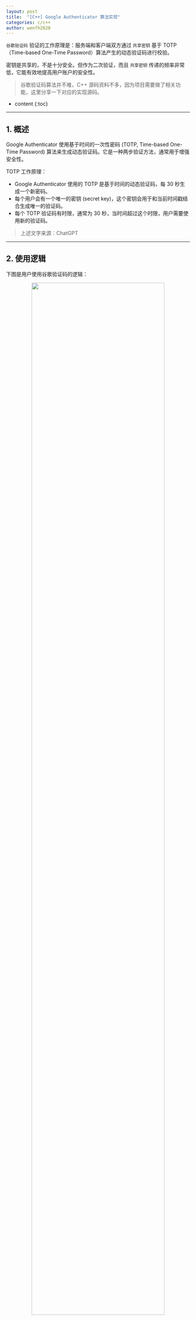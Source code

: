 ```yaml
---
layout: post
title:  "[C++] Google Authenticator 算法实现"
categories: c/c++
author: wenfh2020
---
```


`谷歌验证码` 验证的工作原理是：服务端和客户端双方通过 `共享密钥` 基于 TOTP（Time-based One-Time Password）算法产生的动态验证码进行校验。

密钥是共享的，不是十分安全。但作为二次验证，而且 `共享密钥` 传递的频率非常低，它能有效地提高用户账户的安全性。

> 谷歌验证码算法并不难，C++ 源码资料不多，因为项目需要做了相关功能，这里分享一下对应的实现源码。



* content
{:toc}

---

## 1. 概述

Google Authenticator 使用基于时间的一次性密码 (TOTP, Time-based One-Time Password) 算法来生成动态验证码。它是一种两步验证方法，通常用于增强安全性。

TOTP 工作原理：

* Google Authenticator 使用的 TOTP 是基于时间的动态验证码，每 30 秒生成一个新密码。
* 每个用户会有一个唯一的密钥 (secret key)，这个密钥会用于和当前时间戳结合生成唯一的验证码。
* 每个 TOTP 验证码有时限，通常为 30 秒，当时间超过这个时限，用户需要使用新的验证码。

> 上述文字来源：ChatGPT

---

## 2. 使用逻辑

下图是用户使用谷歌验证码的逻辑：

<div align=center><img src="/images/2024/2024-10-16-08-49-06.jpg" width="85%" data-action="zoom"></div>

---

## 3. 源码

详细源码请参考 [GitHub](https://github.com/wenfh2020/GoogleAuthenticator)。

### 3.1 接口

```cpp
class GoogleAuthenticator {
public:
    GoogleAuthenticator() {}
    // 生成随机密钥
    std::string GenerateSecret();
    // 设置密钥
    void SetSecret(const std::string& s, bool bNeedEndcode=true);
    // 获取密钥
    std::string GetSecret() const { return m_secret; }
    // 生成验证码
    std::string GenerateCodeForTimeSlice(long timeSlice);
    // 验证验证码（discrepancy 允许误差步长个数）
    bool ValidateCode(const std::string &inputCode, int discrepancy=1, long curTimeSlice=0);
    // 生成二维码 URL
    std::string GetQRCodeURL(const std::string& account, const std::string &title,
        int width = 200, int height = 200, const std::string &level = "M") const;
};
```

---

### 3.2 TOTP 算法

* 生成验证码。通过密钥，基于（本地当前）时间戳生成动态验证码。

```cpp
// 生成验证码
std::string GoogleAuthenticator::GenerateCodeForTimeSlice(long timeSlice) {
    // 30 秒为一个时间步，kTimePeriod 是定义的时间段常量（通常为30秒）
    // 将传入的时间戳除以时间段，得到当前时间步
    long timestamp = timeSlice / kTimePeriod; 

    // 为 Base32 编码的密钥添加填充
    // 将原始密钥进行 Base32 填充，以便进行解码
    auto paddedSecret = AddBase32Padding(m_secret); 

    std::string key;
    // 创建一个字符串以存储解码后的密钥
    // 将填充后的 Base32 密钥解码成字节
    Base32Decode(paddedSecret, key); 

    // 确保计数器以大端序处理
    // 创建一个 8 字节的缓冲区以存储计数器
    unsigned char buf[8];
    // 将时间步编码为大端序的字节流
    EncodeCounterBigEndian(timestamp, buf);

    // 使用 HMAC-SHA1 生成哈希值
    // 使用解码后的密钥和编码的时间戳生成 HMAC-SHA1 哈希
    auto hmacResult = HmacSha1(key, std::string((char*)buf, 8));

    // 动态截断算法 (Dynamic Truncation)
    // 从 HMAC 结果的最后一个字节获取偏移量（最后一个字节的低 4 位）

    // 计算偏移量以确定截取位置
    int offset = hmacResult[hmacResult.size() - 1] & 0x0F;
    // 将 HMAC 中的 4 字节转换为二进制数字
    int binary = ((hmacResult[offset] & 0x7F) << 24) | // 取出偏移量位置的字节并左移
                 ((hmacResult[offset + 1] & 0xFF) << 16) | // 取下一个字节
                 ((hmacResult[offset + 2] & 0xFF) << 8) |  // 取下一个字节
                 (hmacResult[offset + 3] & 0xFF); // 取下一个字节

    // 生成 6 位 OTP
    // 使用取模运算生成 6 位的验证码（范围为 0 到 999999）
    int code = binary % 1000000;

    // 返回填充为 6 位的字符串
    // 创建一个字符串流用于格式化输出
    std::ostringstream oss;
    // 将验证码格式化为 6 位，不足的用 0 填充
    oss << std::setw(6) << std::setfill('0') << code;
    // 返回生成的验证码字符串
    return oss.str();
}
```

* 验证验证码。

```cpp
// 校验验证码是否正确
bool GoogleAuthenticator::ValidateCode(const std::string &inputCode,
    int discrepancy, long curTimeSlice) {
    if (inputCode.length() != 6) {
        return false;
    }

    if (curTimeSlice == 0) {
        curTimeSlice = time(nullptr);
    }

    // 遍历时间漂移范围内的时间片 (-discrepancy 到 +discrepancy)
    for (int i = -discrepancy; i <= discrepancy; ++i) {
        // 使用带有时间片偏移量的时间戳生成验证码
        long timeSlice = curTimeSlice + i * kTimePeriod;
        auto generatedCode = GenerateCodeForTimeSlice(timeSlice);

        // 如果生成的验证码与输入验证码匹配，返回 true
        if (generatedCode == inputCode) {
            return true;
        }
    }

    // 如果在漂移范围内没有找到匹配的验证码，返回 false
    return false;
}
```

---

### 3.3. 测试

* 源码。

```cpp
// g++ -std=c++17 -o t main.cpp GoogleAuthenticator.cpp -lssl -lcrypto && ./t
int main() {
    GoogleAuthenticator ga;

    // 生成随机密钥
    auto secret = ga.GenerateSecret();
    // 设置固定密钥
    // auto secret = "5TE7J7TN4LJGMWPXCXD5CFAKDJJPQT3L";
    ga.SetSecret(secret);
    std::cout << "Old Secret: " << secret << std::endl
              << "New Secret: " << ga.GetSecret() << std::endl;

    // 生成二维码 URL
    auto title = "example";
    auto account = "test";
    auto qrCodeURL = ga.GetQRCodeURL(account, title);

    std::cout << "Title: " << title << std::endl;
    std::cout << "Account: " << account << std::endl;
    std::cout << "QR code url: " << qrCodeURL << std::endl;

    // 生成验证码
    auto code = ga.GenerateCodeForTimeSlice(time(nullptr));
    std::cout << GetNowTime() << ", Current code: " << code << std::endl;

    // 校验验证码
    bool isValid = ga.ValidateCode(code);
    std::cout << (isValid ? "Check code ok!" : "Check code fail!") << std::endl;
    
    int i = 0;
    while (++i <= 30) {
        code = ga.GenerateCodeForTimeSlice(time(nullptr));
        std::cout << GetNowTime() << ", Current code: " << code << std::endl;
        std::this_thread::sleep_for(std::chrono::seconds(1));
    }

    // 校验验证码（测试时间误差）
    std::cout << "Input code to check:" << std::endl;
    std::cin >> code;
    isValid = ga.ValidateCode(code);
    std::cout << GetNowTime() << ", "
              << (isValid ? "Check code ok!" : "Check code fail!")
              << std::endl;
    return 0;
}
```

* 结果。

```shell
# 随机密钥
Old Secret: FLTEWDAQDMTQI2HX3XC5MDTPDULJRT6Z
# 经过 Base32 编码的密钥
New Secret: IZGFIRKXIRAVCRCNKRIUSMSILAZVQQZVJVCFIUCEKVGEUUSUGZNA
# 密钥相关属性信息
Title: example
Account: test
# 生成第三方的二维码图片链接
QR code url: https://api.qrserver.com/v1/create-qr-code/?data=otpauth%3A%2F%2Ftotp%2Ftest%3Fsecret%3DIZGFIRKXIRAVCRCNKRIUSMSILAZVQQZVJVCFIUCEKVGEUUSUGZNA%26issuer%3Dexample&size=200x200&ecc=M
# 校验验证码正确
2024-10-15 17:03:44, Current code: 874228
Check code ok!
# 算法根据本地时间 30 秒时间内刷新一次验证码
2024-10-15 17:03:44, Current code: 874228
2024-10-15 17:03:45, Current code: 874228
...
2024-10-15 17:03:58, Current code: 874228
2024-10-15 17:03:59, Current code: 874228
2024-10-15 17:04:00, Current code: 168064
2024-10-15 17:04:01, Current code: 168064
...
2024-10-15 17:04:11, Current code: 168064
2024-10-15 17:04:12, Current code: 168064
2024-10-15 17:04:13, Current code: 168064
# 验证码验证可以根据本地时间容错。
Input code to check:
168064
2024-10-15 17:04:19, Check code ok!
```



